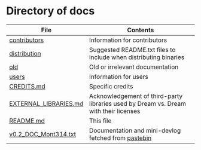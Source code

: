 # Directory of docs

| File | Contents |
| ---- | -------- |
| [contributors](./contributors) | Information for contributors
| [distribution](./distribution) | Suggested README.txt files to include when distributing binaries |
| [old](./old) | Old or irrelevant documentation |
| [users](./users) | Information for users |
| [CREDITS.md](./CREDITS.md) | Specific credits |
| [EXTERNAL_LIBRARIES.md](./EXTERNAL_LIBRARIES.md) | Acknowledgement of third-party libraries used by Dream vs. Dream with their licenses |
| [README.md](./README.md) | This file |
| [v0.2_DOC_Mont314.txt](./v0.2_DOC_Mont314.txt) | Documentation and mini-devlog fetched from [pastebin](https://pastebin.com/J7bTcgaj) |
